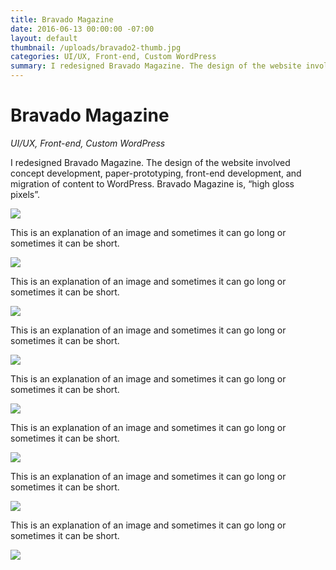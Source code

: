 ```yaml
---
title: Bravado Magazine
date: 2016-06-13 00:00:00 -07:00
layout: default
thumbnail: /uploads/bravado2-thumb.jpg
categories: UI/UX, Front-end, Custom WordPress
summary: I redesigned Bravado Magazine. The design of the website involved concept development, paper-prototyping, front-end development, and migration of content to WordPress. Bravado Magazine is, “high gloss pixels”.
---
```


<div class="grid">
    <h1>Bravado Magazine</h1>
    <p><em>UI/UX, Front-end, Custom WordPress</em></p>
</div>

<div class="grid">
    <div class="col-1-3">
    	<p>I redesigned Bravado Magazine. The design of the website involved concept development, paper-prototyping, front-end development, and migration of content to WordPress. Bravado Magazine is, “high gloss pixels”.</p>
	</div>
	<div class="col-2-3">
		<img src="/uploads/bravado1.jpg"/>
	</div>
</div>

<div class="grid">
    <div class="col-1-3">
    	<p>This is an explanation of an image and sometimes it can go long or sometimes it can be short.</p>
	</div>
	<div class="col-2-3">
		<img src="/uploads/bravado2.jpg"/>
	</div>
</div>

<div class="grid">
    <div class="col-1-3">
    	<p>This is an explanation of an image and sometimes it can go long or sometimes it can be short.</p>
	</div>
	<div class="col-2-3">
		<img src="/uploads/bravado3.jpg"/>
	</div>
</div>

<div class="grid">
    <div class="col-1-3">
    	<p>This is an explanation of an image and sometimes it can go long or sometimes it can be short.</p>
	</div>
	<div class="col-2-3">
		<img src="/uploads/brav1-1024x604.jpg"/>
	</div>
</div>

<div class="grid">
    <div class="col-1-3">
    	<p>This is an explanation of an image and sometimes it can go long or sometimes it can be short.</p>
	</div>
	<div class="col-2-3">
		<img src="/uploads/brav3-1024x604.jpg"/>
	</div>
</div>

<div class="grid">
    <div class="col-1-3">
    	<p>This is an explanation of an image and sometimes it can go long or sometimes it can be short.</p>
	</div>
	<div class="col-2-3">
		<img src="/uploads/brav4-1024x604.jpg"/>
	</div>
</div>

<div class="grid">
    <div class="col-1-3">
    	<p>This is an explanation of an image and sometimes it can go long or sometimes it can be short.</p>
	</div>
	<div class="col-2-3">
		<img src="/uploads/bravado-search.jpg"/>
	</div>
</div>

<div class="grid">
    <div class="col-1-3">
    	<p>This is an explanation of an image and sometimes it can go long or sometimes it can be short.</p>
	</div>
	<div class="col-2-3">
		<img src="/uploads/bravado-about.jpg"/>
	</div>
</div>